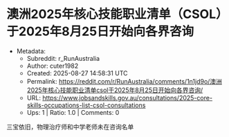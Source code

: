 # 澳洲2025年核心技能职业清单（CSOL）于2025年8月25日开始向各界咨询

- Metadata:
  - Subreddit: r_RunAustralia
  - Author: cuter1982
  - Created: 2025-08-27 14:58:31 UTC
  - Permalink: https://reddit.com/r/RunAustralia/comments/1n1jd9o/澳洲2025年核心技能职业清单csol于2025年8月25日开始向各界咨询/
  - URL: https://www.jobsandskills.gov.au/consultations/2025-core-skills-occupations-list-csol-consultations
  - Ups: 1 | Ratio: 1.0 | Comments: 0


三宝依旧，物理治疗师和中学老师未在咨询名单

